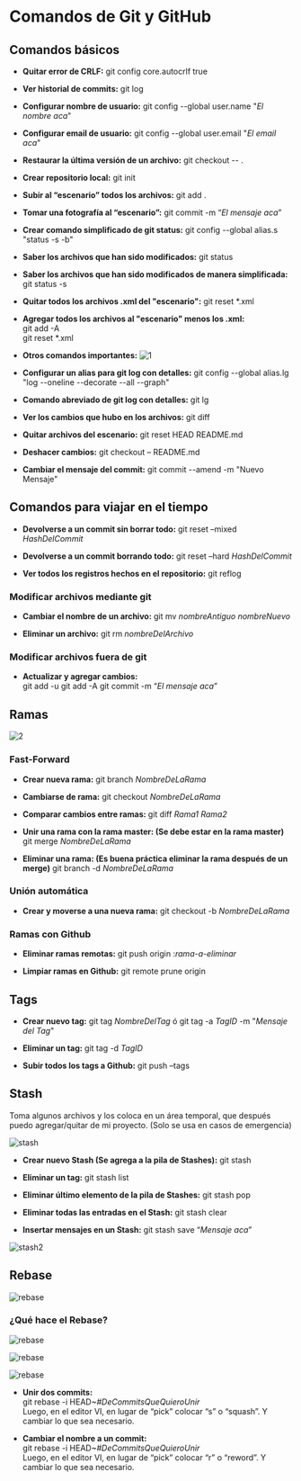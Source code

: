 # Comandos de Git y GitHub

## Comandos básicos

* **Quitar error de CRLF:** git config core.autocrlf true

* **Ver historial de commits:** git log

* **Configurar nombre de usuario:** git config --global user.name "_El nombre aca_"

* **Configurar email de usuario:** git config --global user.email "_El email aca_"

* **Restaurar la última versión de un archivo:** git checkout -- .

* **Crear repositorio local:** git init

* **Subir al “escenario” todos los archivos:** git add .

* **Tomar una fotografía al “escenario”:** git commit -m “_El mensaje aca_”

* **Crear comando simplificado de git status:** git config --global alias.s "status -s -b"

* **Saber los archivos que han sido modificados:** git status

* **Saber los archivos que han sido modificados de manera simplificada:** git status -s

* **Quitar todos los archivos .xml del "escenario":** git reset *.xml

* **Agregar todos los archivos al "escenario" menos los .xml:**  
git add -A  
git reset *.xml

* **Otros comandos importantes:** 
![1](https://github.com/sebastianfrasic/Comandos-Git-y-GitHub/blob/master/Imagenes/1.jpg)

* **Configurar un alias para git log con detalles:** git config --global alias.lg "log --oneline --decorate --all --graph"

* **Comando abreviado de git log con detalles:** git lg

* **Ver los cambios que hubo en los archivos:** git diff

* **Quitar archivos del escenario:** git reset HEAD README.md

* **Deshacer cambios:** git checkout – README.md

* **Cambiar el mensaje del commit:** git commit --amend -m "Nuevo Mensaje"

## Comandos para viajar en el tiempo

* **Devolverse a un commit sin borrar todo:** git reset –mixed _HashDelCommit_

* **Devolverse a un commit borrando todo:** git reset –hard _HashDelCommit_

* **Ver todos los registros hechos en el repositorio:** git reflog

### Modificar archivos mediante git

* **Cambiar el nombre de un archivo:** git mv _nombreAntiguo_ _nombreNuevo_

* **Eliminar un archivo:** git rm _nombreDelArchivo_

### Modificar archivos fuera de git

* **Actualizar y agregar cambios:**  
git add -u
git add -A
git commit -m “_El mensaje aca_”

## Ramas

![2](https://github.com/sebastianfrasic/Comandos-Git-y-GitHub/blob/master/Imagenes/2.jpg)

### Fast-Forward

* **Crear nueva rama:** git branch _NombreDeLaRama_

* **Cambiarse de rama:** git checkout _NombreDeLaRama_

* **Comparar cambios entre ramas:** git diff _Rama1_ _Rama2_

* **Unir una rama con la rama master: (Se debe estar en la rama master)** git merge _NombreDeLaRama_

* **Eliminar una rama: (Es buena práctica eliminar la rama después de un merge)** git branch -d _NombreDeLaRama_

### Unión automática

* **Crear y moverse a una nueva rama:** git checkout -b _NombreDeLaRama_

### Ramas con Github

* **Eliminar ramas remotas:** git push origin :_rama-a-eliminar_

* **Limpiar ramas en Github:** git remote prune origin

## Tags

* **Crear nuevo tag:** git tag _NombreDelTag_   ó   git tag -a _TagID_ -m "_Mensaje del Tag_"

* **Eliminar un tag:** git tag -d _TagID_

* **Subir todos los tags a Github:** git push –tags

## Stash

Toma algunos archivos y los coloca en un área temporal, que después puedo agregar/quitar de mi proyecto. (Solo se usa en casos de emergencia)

![stash](https://github.com/sebastianfrasic/Comandos-Git-y-GitHub/blob/master/Imagenes/stash.jpg)

* **Crear nuevo Stash (Se agrega a la pila de Stashes):** git stash

* **Eliminar un tag:** git stash list

* **Eliminar último elemento de la pila de Stashes:** git stash pop

* **Eliminar todas las entradas en el Stash:** git stash clear

* **Insertar mensajes en un Stash:** git stash save “_Mensaje aca_”

![stash2](https://github.com/sebastianfrasic/Comandos-Git-y-GitHub/blob/master/Imagenes/stash2.jpg)

## Rebase

![rebase](https://github.com/sebastianfrasic/Comandos-Git-y-GitHub/blob/master/Imagenes/rebase.jpg)

### ¿Qué hace el Rebase?

![rebase](https://github.com/sebastianfrasic/Comandos-Git-y-GitHub/blob/master/Imagenes/rebase2.jpg)

![rebase](https://github.com/sebastianfrasic/Comandos-Git-y-GitHub/blob/master/Imagenes/rebase3.jpg)

![rebase](https://github.com/sebastianfrasic/Comandos-Git-y-GitHub/blob/master/Imagenes/rebase4.jpg)

* **Unir dos commits:**  
git rebase -i HEAD~_#DeCommitsQueQuieroUnir_  
Luego, en el editor VI, en lugar de “pick” colocar “s” o “squash”. Y cambiar lo que sea necesario.

* **Cambiar el nombre a un commit:**  
git rebase -i HEAD~_#DeCommitsQueQuieroUnir_  
Luego, en el editor VI, en lugar de “pick” colocar “r” o “reword”. Y cambiar lo que sea necesario.
